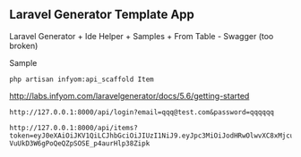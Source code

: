 
## Laravel Generator Template App

Laravel Generator + Ide Helper + Samples + From Table - Swagger (too broken)

Sample

```
php artisan infyom:api_scaffold Item
```

http://labs.infyom.com/laravelgenerator/docs/5.6/getting-started

```
http://127.0.0.1:8000/api/login?email=qqq@test.com&password=qqqqqq
```


```
http://127.0.0.1:8000/api/items?token=eyJ0eXAiOiJKV1QiLCJhbGciOiJIUzI1NiJ9.eyJpc3MiOiJodHRwOlwvXC8xMjcuMC4wLjE6ODAwMFwvYXBpXC9sb2dpbiIsImlhdCI6MTUyNTc4NzU1MSwiZXhwIjoxNTI1NzkxMTUxLCJuYmYiOjE1MjU3ODc1NTEsImp0aSI6Im81RUUxWXFDWENsWXVGM2oiLCJzdWIiOjQsInBydiI6Ijg3ZTBhZjFlZjlmZDE1ODEyZmRlYzk3MTUzYTE0ZTBiMDQ3NTQ2YWEifQ.AP8msKX-VuUkD3W6gPoQeQZpSOSE_p4aurHlp38Zipk
```
